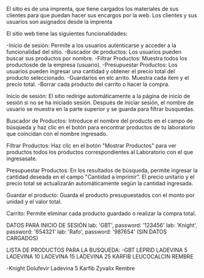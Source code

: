 El sitio es de una imprenta, que tiene cargados los materiales de sus clientes para que puedan hacer sus encargos por la web.
Los clientes y sus usuarios son asignados desde la imprenta

El sitio web tiene las siguientes funcionalidades:

-Inicio de sesión: Permite a los usuarios autenticarse y acceder a la funcionalidad del sitio.
-Buscador de productos: Los usuarios pueden buscar sus productos por nombre.
-Filtrar Productos: Muestra todos los productosde de la empresa (usuario).
-Presupuestar Productos: Los usuarios pueden ingresar una cantidad y obtener el precio total del producto seleccionado.
-Guardarlos en elc arrito. Muestra cada item y el precio total.
-Borrar cada producto del carrito o hacer la compra.

Inicio de sesión:
El sitio redirige automáticamente a la página de inicio de sesión si no se ha iniciado sesión.
Después de iniciar sesión, el nombre de usuario se muestra en la parte superior y se guarda para filtrar busquedas.


Buscador de Productos:
Introduce el nombre del producto en el campo de búsqueda y haz clic en el botón para encontrar productos de tu laboratorio que coincidan con el nombre ingresado.

Filtrar Productos:
Haz clic en el botón "Mostrar Productos" para ver productos todos los productos correspondientes al Laboratorio con el que ingresasate.

Presupuestar Productos:
En los resultados de búsqueda, permite ingresar la cantidad deseada en el campo "Cantidad a imprimir".
El precio unitario y el precio total se actualizarán automáticamente según la cantidad ingresada.

Guardar el producto:
Guarda el producto presupuestados con el monto por unidad y el valor total.

Carrito:
Permite eliminar cada producto guardado o realizar la compra total.

DATOS PARA INICIO DE SESIÓN
lab: 'GBT', password: '123456'
lab: 'Knight', password: '654321'
lab: 'Rafo', password: '987654' (SIN DATOS CARGADOS)

LISTA DE PRODUCTOS PARA LA BUSQUEDA:
-GBT
    LEPRID
    LADEVINA 5
    LADEVINA 10
    LADEVINA 15
    LADEVINA 25
    KARFIB
    LEUCOCALCIN
    REMBRE

-Knight
    Dolufevir
    Ladevina 5
    Karfib
    Zyvalix
    Rembre
